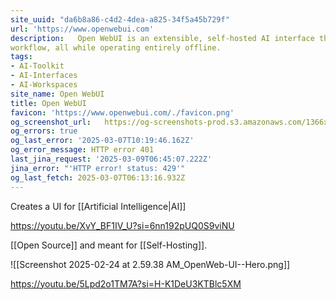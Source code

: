 ```yaml
---
site_uuid: "da6b8a86-c4d2-4dea-a825-34f5a45b729f"
url: 'https://www.openwebui.com'
description:   Open WebUI is an extensible, self-hosted AI interface that adapts to your
workflow, all while operating entirely offline.
tags:
- AI-Toolkit
- AI-Interfaces
- AI-Workspaces
site_name: Open WebUI
title: Open WebUI
favicon: 'https://www.openwebui.com/./favicon.png'
og_screenshot_url:   https://og-screenshots-prod.s3.amazonaws.com/1366x768/80/false/7a21a1eab0163b92630bb1dec4d0a75059952c9aaf66e3cd0b14ac0d5640742b.jpeg
og_errors: true
og_last_error: '2025-03-07T10:19:46.162Z'
og_error_message: HTTP error 401
last_jina_request: '2025-03-09T06:45:07.222Z'
jina_error: "'HTTP error! status: 429'"
og_last_fetch: 2025-03-07T06:13:16.932Z
---
```


Creates a UI for [[Artificial Intelligence|AI]]

https://youtu.be/XvY_BF1IV_U?si=6nn192pUQ0S9viNU

[[Open Source]] and meant for [[Self-Hosting]]. 

![[Screenshot 2025-02-24 at 2.59.38 AM_OpenWeb-UI--Hero.png]]

https://youtu.be/5Lpd2o1TM7A?si=H-K1DeU3KTBlc5XM
